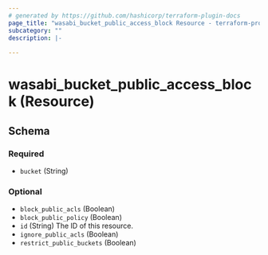 ```yaml
---
# generated by https://github.com/hashicorp/terraform-plugin-docs
page_title: "wasabi_bucket_public_access_block Resource - terraform-provider-wasabi"
subcategory: ""
description: |-
  
---
```


# wasabi_bucket_public_access_block (Resource)





<!-- schema generated by tfplugindocs -->
## Schema

### Required

- `bucket` (String)

### Optional

- `block_public_acls` (Boolean)
- `block_public_policy` (Boolean)
- `id` (String) The ID of this resource.
- `ignore_public_acls` (Boolean)
- `restrict_public_buckets` (Boolean)


